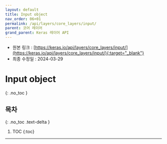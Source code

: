 ```yaml
---
layout: default
title: Input object
nav_order: 06+01
permalink: /api/layers/core_layers/input/
parent: 코어 레이어
grand_parent: Keras 레이어 API
---
```


* 원본 링크 : [https://keras.io/api/layers/core_layers/input/](https://keras.io/api/layers/core_layers/input/){:target="_blank"}
* 최종 수정일 : 2024-03-29

# Input object
{: .no_toc }

## 목차
{: .no_toc .text-delta }

1. TOC
{:toc}

---
